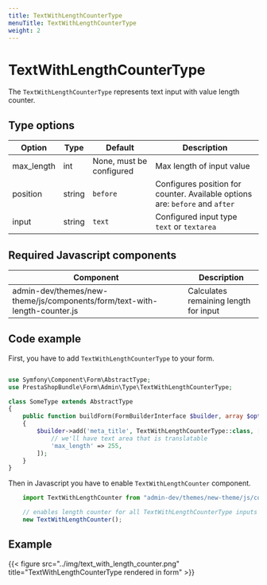 ```yaml
---
title: TextWithLengthCounterType
menuTitle: TextWithLengthCounterType
weight: 2
---
```


# TextWithLengthCounterType

The `TextWithLengthCounterType` represents text input with value length counter.

## Type options

| Option     | Type   | Default                  | Description                                                                  |
| ---------- | ------ | ------------------------ | ---------------------------------------------------------------------------- |
| max_length | int    | None, must be configured | Max length of input value                                                    |
| position   | string | `before`                 | Configures position for counter. Available options are: `before` and `after` |
| input      | string | `text`                   | Configured input type `text` or `textarea`                                   |

## Required Javascript components
    
| Component                                                                 | Description                           |
| ------------------------------------------------------------------------- | ------------------------------------- |
| admin-dev/themes/new-theme/js/components/form/text-with-length-counter.js | Calculates remaining length for input |

## Code example

First, you have to add `TextWithLengthCounterType` to your form.

```php

use Symfony\Component\Form\AbstractType;
use PrestaShopBundle\Form\Admin\Type\TextWithLengthCounterType;

class SomeType extends AbstractType
{
    public function buildForm(FormBuilderInterface $builder, array $options)
    {
        $builder->add('meta_title', TextWithLengthCounterType::class, [
            // we'll have text area that is translatable
            'max_length' => 255,
        ]);
    }
}
```

Then in Javascript you have to enable `TextWithLengthCounter` component.

```javascript
    import TextWithLengthCounter from "admin-dev/themes/new-theme/js/components/form/text-with-length-counter";

    // enables length counter for all TextWithLengthCounterType inputs on the page
    new TextWithLengthCounter();
```

## Example

{{< figure src="../img/text_with_length_counter.png" title="TextWithLengthCounterType rendered in form" >}}